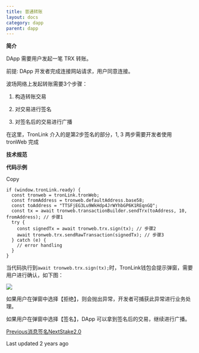 ```yaml
---
title: 普通转账
layout: docs
category: dapp
parent: dapp
---
```


**简介**

DApp 需要用户发起一笔 TRX 转账。

前提: DApp 开发者完成连接网站请求，用户同意连接。

波场网络上发起转账需要3个步骤：

  1. 构造转账交易

  2. 对交易进行签名

  3. 对签名后的交易进行广播

在这里，TronLink 介入的是第2步签名的部分，1, 3 两步需要开发者使用 tronWeb 完成

**技术规范**

**代码示例**

Copy

    if (window.tronLink.ready) {
      const tronweb = tronLink.tronWeb;
      const fromAddress = tronweb.defaultAddress.base58;
      const toAddress = "TTSFjEG3Lu9WkHdp4JrWYhbGP6K1REqnGQ";
      const tx = await tronweb.transactionBuilder.sendTrx(toAddress, 10, fromAddress); // 步骤1
      try {
        const signedTx = await tronweb.trx.sign(tx); // 步骤2
        await tronweb.trx.sendRawTransaction(signedTx); // 步骤3
      } catch (e) {
        // error handling
      }
    }

当代码执行到`await tronweb.trx.sign(tx);`时，TronLink钱包会提示弹窗，需要用户进行确认，如下图：

![](https://docs-zh.tronlink.org/~gitbook/image?url=https%3A%2F%2F1166523713-files.gitbook.io%2F%7E%2Ffiles%2Fv0%2Fb%2Fgitbook-x-prod.appspot.com%2Fo%2Fspaces%252FCXoQmcUHNY97twQ2Y2PY%252Fuploads%252FsPt6RFvrdpaQr2bC04Xv%252Fsign_trx.png%3Falt%3Dmedia%26token%3D91dbf461-f487-4c08-92ef-2e5efba694ce&width=300&dpr=4&quality=100&sign=60edce58&sv=2)

如果用户在弹窗中选择【拒绝】，则会抛出异常，开发者可捕获此异常进行业务处理。

如果用户在弹窗中选择【签名】，DApp 可以拿到签名后的交易，继续进行广播。

[Previous消息签名](https://docs-zh.tronlink.org/dapp/xiao-xi-qian-ming)[NextStake2.0](https://docs-zh.tronlink.org/dapp/stake2.0)

Last updated 2 years ago